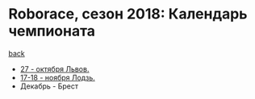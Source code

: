 # Roborace, сезон 2018: Календарь чемпионата
[back](./)

* [27 - октября Львов.](http://lp.edu.ua/robocup)
* [17-18 - ноября Лодзь.](http://skaner.p.lodz.pl/sumochallenge/)
* Декабрь - Брест
